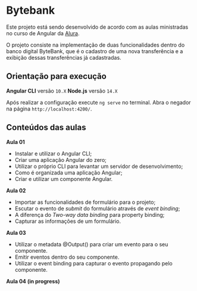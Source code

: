 


# Bytebank

Este projeto está sendo desenvolvido de acordo com as aulas ministradas no curso de Angular da [Alura](https://twitter.com/AluraOnline).

O projeto consiste na implementação de duas funcionalidades dentro do banco digital ByteBank, que é o cadastro de uma nova transferência e a exibição dessas transferências já cadastradas.
  

## Orientação para execução

**Angular CLI** versão `10.X`
**Node.js** versão `14.X`

Após realizar a configuração execute `ng serve` no terminal. 
Abra o negador na página `http://localhost:4200/`.
   
## Conteúdos das aulas

**Aula 01**

-   Instalar e utilizar o Angular CLI;
-   Criar uma aplicação Angular do zero;
-   Utilizar o próprio CLI para levantar um servidor de desenvolvimento;
-   Como é organizada uma aplicação Angular;
-   Criar e utilizar um componente Angular.


**Aula 02**

-   Importar as funcionalidades de formulário para o projeto;
-   Escutar o evento de  _submit_  do formulário através de  _event binding_;
-   A diferença do  _Two-way data binding_  para property binding;
-   Capturar as informações de um formulário.

**Aula 03**

- Utilizar o metadata @Output() para criar um evento para o seu componente.
- Emitir eventos dentro do seu componente.
- Utilizar o event binding para capturar o evento propagando pelo componente.

**Aula 04 (in progress)**